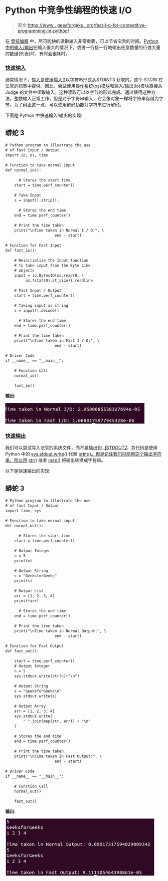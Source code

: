 # Python 中竞争性编程的快速 I/O

> 原文:[https://www . geesforgeks . org/fast-I-o-for-competitive-programming-in-python/](https://www.geeksforgeeks.org/fast-i-o-for-competitive-programming-in-python/)

在 [竞技编程](https://www.geeksforgeeks.org/how-to-begin-with-competitive-programming/) 中，尽可能快的读取输入非常重要，可以节省宝贵的时间。[Python 中的输入/输出](https://www.geeksforgeeks.org/taking-input-in-python/)在输入很大的情况下，或者一行接一行地输出任意数量的行或大量的数组(列表)时，有时会很耗时。

### **<u>快速输入</u>**

通常情况下，[输入是使用](https://www.geeksforgeeks.org/take-input-from-stdin-in-python/)[输入()](https://www.geeksforgeeks.org/vulnerability-input-function-python-2-x/)以字符串形式从*STDIN*T3 获取的。这个 *STDIN* 在法官的档案中提供。因此，尝试使用[操作系统(os)模块](https://www.geeksforgeeks.org/os-module-python-examples/)和输入/输出(io)模块直接从 Judge 的文件中读取输入。这种读取可以以字节的形式完成。通过使用这种方法，整数输入正常工作，但是对于字符串输入，它会像对象一样将字符串存储为字节。为了纠正这一点，可以使用[解码功能](https://www.geeksforgeeks.org/python-strings-decode-method/)对字符串进行解码。

下面是 Python 中快速输入/输出的实现:

## 蟒蛇 3

```
# Python program to illustrate the use
# of fast Input / Output
import io, os, time

# Function to take normal input
def normal_io():

      # Stores the start time
    start = time.perf_counter()

    # Take Input
    s = input().strip();

      # Stores the end time
    end = time.perf_counter()

    # Print the time taken
    print("\nTime taken in Normal I / O:", \
                      end - start)

# Function for Fast Input
def fast_io():

    # Reinitialize the Input function
    # to take input from the Byte Like 
    # objects
    input = io.BytesIO(os.read(0, \
         os.fstat(0).st_size)).readline

    # Fast Input / Output
    start = time.perf_counter()

    # Taking input as string 
    s = input().decode()

      # Stores the end time
    end = time.perf_counter()

    # Print the time taken
    print("\nTime taken in Fast I / O:", \
                      end - start)

# Driver Code
if __name__ == "__main__":

    # Function Call
    normal_io()

    fast_io()
```

**输出:**

[![](img/de1a9ebe30875259d56352628de65a87.png)](https://media.geeksforgeeks.org/wp-content/uploads/20201103010313/Screenshotfrom20201103010253.png)

### **<u>快速输出</u>**

我们可以尝试写入法官的系统文件，而不是输出到[*【STDOUT】*](https://www.geeksforgeeks.org/python-testing-output-to-stdout/)。其代码是使用 Python 中的 [sys.stdout.write()](https://www.geeksforgeeks.org/sys-stdout-write-in-python/) 代替 [print()。但是记住我们只能用这个输出字符串，所以用](https://www.geeksforgeeks.org/python-output-using-print-function/) [str()](https://www.geeksforgeeks.org/python-str-function/) 或者 [map()](https://www.geeksforgeeks.org/python-map-function/) 把输出转换成字符串。

以下是快速输出的实现:

## 蟒蛇 3

```
# Python program to illustrate the use
# of fast Input / Output
import time, sys

# Function to take normal input
def normal_out():

      # Stores the start time
    start = time.perf_counter()

    # Output Integer
    n = 5
    print(n)

    # Output String
    s = "GeeksforGeeks"
    print(s)

    # Output List
    arr = [1, 2, 3, 4]
    print(*arr)

      # Stores the end time
    end = time.perf_counter()

    # Print the time taken
    print("\nTime taken in Normal Output:", \
                      end - start)

# Function for Fast Output
def fast_out():

    start = time.perf_counter()
    # Output Integer
    n = 5
    sys.stdout.write(str(n)+"\n")

    # Output String
    s = "GeeksforGeeks\n"
    sys.stdout.write(s)

    # Output Array
    arr = [1, 2, 3, 4]
    sys.stdout.write(
        " ".join(map(str, arr)) + "\n"
    )

    # Stores the end time
    end = time.perf_counter()

    # Print the time taken
    print("\nTime taken in Fast Output:", \
                      end - start)

# Driver Code
if __name__ == "__main__":

    # Function Call
    normal_out()

    fast_out()
```

**输出:**

[![](img/1b9753fc6fb20d7b57ba1c9044956c87.png)](https://media.geeksforgeeks.org/wp-content/uploads/20201103011409/Screenshotfrom20201103011207.png)